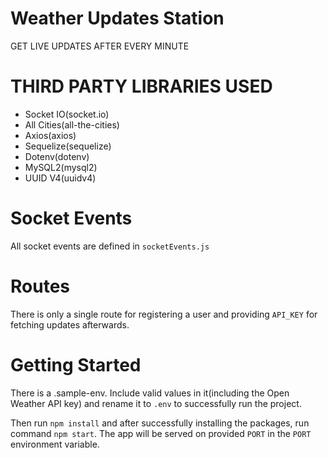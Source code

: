 # Weather Updates Station

GET LIVE UPDATES AFTER EVERY MINUTE

# THIRD PARTY LIBRARIES USED
* Socket IO(socket.io)
* All Cities(all-the-cities)
* Axios(axios)
* Sequelize(sequelize)
* Dotenv(dotenv)
* MySQL2(mysql2)
* UUID V4(uuidv4)

# Socket Events
All socket events are defined in `socketEvents.js`

# Routes 
There is only a single route for registering a user and providing `API_KEY` for 
fetching updates afterwards. 

# Getting Started
There is a .sample-env. Include valid values in it(including the Open Weather API key) and rename it to `.env` to 
successfully run the project.

Then run `npm install` and after successfully installing the packages, run command `npm start`. 
The app will be served on provided `PORT` in the `PORT` environment variable.
